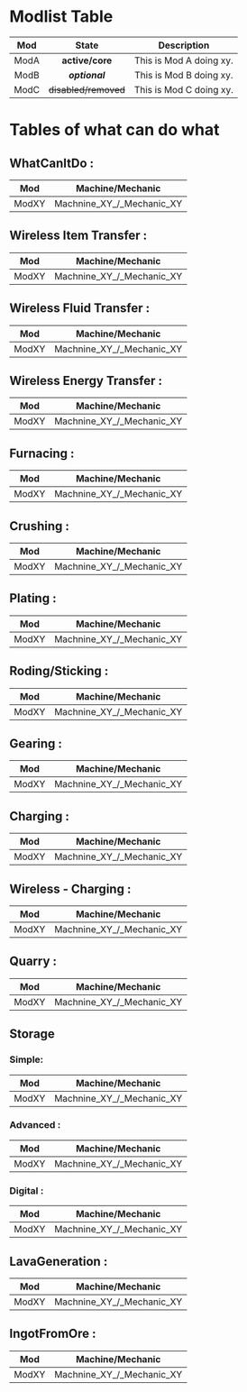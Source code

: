 # Modlist Table

__Mod__ |      __State__       |     __Description__
:------:|:--------------------:|:----------------------:
  ModA  |   __active/core__    | This is Mod A doing xy.
  ModB  |    ___optional___    | This is Mod B doing xy.
  ModC  | ~~disabled/removed~~ | This is Mod C doing xy.

# Tables of what can do what 

## WhatCanItDo :

__Mod__ |   __Machine/Mechanic__
:------:|:------------------------:
 ModXY  | Machnine_XY_/_Mechanic_XY

## Wireless Item Transfer :

__Mod__ |   __Machine/Mechanic__
:------:|:------------------------:
 ModXY  | Machnine_XY_/_Mechanic_XY

## Wireless Fluid Transfer :

__Mod__ |   __Machine/Mechanic__
:------:|:------------------------:
 ModXY  | Machnine_XY_/_Mechanic_XY

## Wireless Energy Transfer :

__Mod__ |   __Machine/Mechanic__
:------:|:------------------------:
 ModXY  | Machnine_XY_/_Mechanic_XY

## __Furnacing__ :

__Mod__ |   __Machine/Mechanic__
:------:|:------------------------:
 ModXY  | Machnine_XY_/_Mechanic_XY

## Crushing :

__Mod__ |   __Machine/Mechanic__
:------:|:------------------------:
 ModXY  | Machnine_XY_/_Mechanic_XY

## Plating :

__Mod__ |   __Machine/Mechanic__
:------:|:------------------------:
 ModXY  | Machnine_XY_/_Mechanic_XY

## Roding/Sticking :

__Mod__ |   __Machine/Mechanic__
:------:|:------------------------:
 ModXY  | Machnine_XY_/_Mechanic_XY

## Gearing :

__Mod__ |   __Machine/Mechanic__
:------:|:------------------------:
 ModXY  | Machnine_XY_/_Mechanic_XY

## Charging :

__Mod__ |   __Machine/Mechanic__
:------:|:------------------------:
 ModXY  | Machnine_XY_/_Mechanic_XY

## Wireless - Charging :

__Mod__ |   __Machine/Mechanic__
:------:|:------------------------:
 ModXY  | Machnine_XY_/_Mechanic_XY

## Quarry :

__Mod__ |   __Machine/Mechanic__
:------:|:------------------------:
 ModXY  | Machnine_XY_/_Mechanic_XY

## Storage

  ### Simple:

  __Mod__ |   __Machine/Mechanic__
  :------:|:------------------------:
  ModXY  | Machnine_XY_/_Mechanic_XY

  ### Advanced :

  __Mod__ |   __Machine/Mechanic__
  :------:|:------------------------:
  ModXY  | Machnine_XY_/_Mechanic_XY

  ### Digital :

  __Mod__ |   __Machine/Mechanic__
  :------:|:------------------------:
  ModXY  | Machnine_XY_/_Mechanic_XY

## LavaGeneration :

__Mod__ |   __Machine/Mechanic__
:------:|:------------------------:
 ModXY  | Machnine_XY_/_Mechanic_XY

## IngotFromOre :

__Mod__ |   __Machine/Mechanic__
:------:|:------------------------:
 ModXY  | Machnine_XY_/_Mechanic_XY
